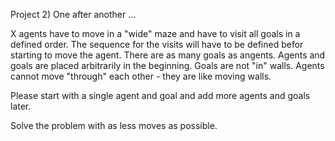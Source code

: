 Project 2) One after another ...

X agents have to move in a "wide" maze and have to visit all goals in a defined order. The sequence for the visits will have to be defined befor starting to move the agent. There are as many goals as angents. Agents and goals are placed arbitrarily in the beginning. Goals are not "in" walls. Agents cannot move "through" each other - they are like moving walls.

Please start with a single agent and goal and add more agents and goals later.

Solve the problem with as less moves as possible.